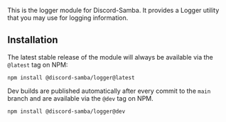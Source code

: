 <p class="lead">
This is the logger module for Discord-Samba. It provides a Logger utility that you may use for logging information.
</p>

## Installation
The latest stable release of the module will always be available via the `@latest` tag on NPM:

```
npm install @discord-samba/logger@latest
```

Dev builds are published automatically after every commit to the `main` branch and are available
via the `@dev` tag on NPM.

```
npm install @discord-samba/logger@dev
```